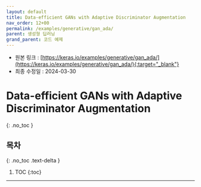 ```yaml
---
layout: default
title: Data-efficient GANs with Adaptive Discriminator Augmentation
nav_order: 12+00
permalink: /examples/generative/gan_ada/
parent: 생성형 딥러닝
grand_parent: 코드 예제
---
```


* 원본 링크 : [https://keras.io/examples/generative/gan_ada/](https://keras.io/examples/generative/gan_ada/){:target="_blank"}
* 최종 수정일 : 2024-03-30

# Data-efficient GANs with Adaptive Discriminator Augmentation
{: .no_toc }

## 목차
{: .no_toc .text-delta }

1. TOC
{:toc}

---
